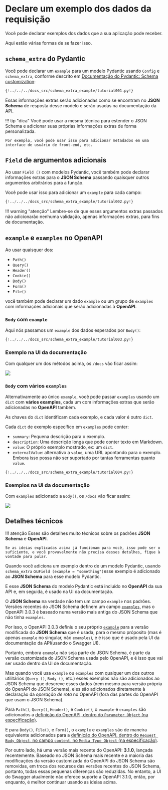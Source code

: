 # Declare um exemplo dos dados da requisição

Você pode declarar exemplos dos dados que a sua aplicação pode receber.

Aqui estão várias formas de se fazer isso.

## `schema_extra` do Pydantic

Você pode declarar um `example` para um modelo Pydantic usando `Config` e `schema_extra`, conforme descrito em <a href="https://pydantic-docs.helpmanual.io/usage/schema/#schema-customization" class="external-link" target="_blank">Documentação do Pydantic: Schema customization</a>:

```Python hl_lines="15-23"
{!../../../docs_src/schema_extra_example/tutorial001.py!}
```

Essas informações extras serão adicionadas como se encontram no **JSON Schema** de resposta desse modelo e serão usadas na documentação da API.

!!! tip "dica"
    Você pode usar a mesma técnica para estender o JSON Schema e adicionar suas próprias informações extras de forma personalizada.

    Por exemplo, você pode usar isso para adicionar metadados em uma interface de usuário de front-end, etc.

## `Field` de argumentos adicionais

Ao usar `Field ()` com modelos Pydantic, você também pode declarar informações extras para o **JSON Schema** passando quaisquer outros argumentos arbitrários para a função.

Você pode usar isso para adicionar um `example` para cada campo:

```Python hl_lines="4  10-13"
{!../../../docs_src/schema_extra_example/tutorial002.py!}
```

!!! warning "atenção"
    Lembre-se de que esses argumentos extras passados ​​não adicionarão nenhuma validação, apenas informações extras, para fins de documentação.

## `example` e `examples` no OpenAPI

Ao usar quaisquer dos:

* `Path()`
* `Query()`
* `Header()`
* `Cookie()`
* `Body()`
* `Form()`
* `File()`

você também pode declarar um dado `example` ou um grupo de `examples` com informações adicionais que serão adicionadas à **OpenAPI**.

### `Body` com `example`

Aqui nós passamos um `example` dos dados esperados por `Body()`:

```Python hl_lines="21-26"
{!../../../docs_src/schema_extra_example/tutorial003.py!}
```

### Exemplo na UI da documentação

Com qualquer um dos métodos acima, os `/docs` vão ficar assim:

<img src="/img/tutorial/body-fields/image01.png">

### `Body` com vários `examples`

Alternativamente ao único `example`, você pode passar `examples` usando um `dict` com **vários examples**, cada um com informações extras que serão adicionadas no **OpenAPI** também.

As chaves do `dict` identificam cada exemplo, e cada valor é outro `dict`.

Cada `dict` de exemplo específico em `examples` pode conter:

* `summary`: Pequena descrição para o exemplo.
* `description`: Uma descrição longa que pode conter texto em Markdown.
* `value`: O próprio exemplo mostrado, ex: um `dict`.
* `externalValue`: alternativo a `value`, uma URL apontando para o exemplo. Embora isso possa não ser suportado por tantas ferramentas quanto `value`.

```Python hl_lines="22-48"
{!../../../docs_src/schema_extra_example/tutorial004.py!}
```

### Exemplos na UI da documentação

Com `examples` adicionado a `Body()`, os `/docs` vão ficar assim:

<img src="/img/tutorial/body-fields/image02.png">

## Detalhes técnicos

!!! atenção
    Esses são detalhes muito técnicos sobre os padrões **JSON Schema** e **OpenAPI**.

    Se as ideias explicadas acima já funcionam para você, isso pode ser o suficiente, e você provavelmente não precisa desses detalhes, fique à vontade para pular.

Quando você adiciona um exemplo dentro de um modelo Pydantic, usando `schema_extra` ou` Field (example = "something") `esse exemplo é adicionado ao **JSON Schema** para esse modelo Pydantic.

E esse **JSON Schema** do modelo Pydantic está incluído no **OpenAPI** da sua API e, em seguida, é usado na UI da documentação.

O **JSON Schema** na verdade não tem um campo `example` nos padrões. Versões recentes do JSON Schema definem um campo <a href="https://json-schema.org/draft/2019-09/json-schema-validation.html#rfc.section.9.5" class="external-link" target="_blank">`examples`</a>, mas o OpenAPI 3.0.3 é baseado numa versão mais antiga do JSON Schema que não tinha `examples`.

Por isso, o OpenAPI 3.0.3 definiu o seu próprio <a href="https://github.com/OAI/OpenAPI-Specification/blob/master/versions/3.0.3.md#fixed-fields-20" class="external-link" target="_blank">`example`</a> para a versão modificada do **JSON Schema** que é usada, para o mesmo próposito (mas é apenas `example` no singular, não `examples`), e é isso que é usado pela UI da documentação da API(usando o Swagger UI).

Portanto, embora `example` não seja parte do JSON Schema, é parte da versão customizada do JSON Schema usada pelo OpenAPI, e é isso que vai ser usado dentro da UI de documentação.

Mas quando você usa `example` ou `examples` com qualquer um dos outros utilitários (`Query ()`, `Body ()`, etc.) esses exemplos não são adicionados ao JSON Schema que descreve esses dados (nem mesmo para versão própria do OpenAPI do JSON Schema), eles são adicionados diretamente à declaração da *operação de rota* no OpenAPI (fora das partes do OpenAPI que usam o JSON Schema).

Para `Path()`, `Query()`, `Header()`, e `Cookie()`, o `example` e `examples` são adicionados a <a href="https://github.com/OAI/OpenAPI-Specification/blob/main/versions/3.0.3.md#parameter-object" class="external-link" target="_blank">definição do OpenAPI, dentro do `Parameter Object` (na especificação)</a>.

E para `Body()`, `File()`, e `Form()`, o `example` e `examples` são de maneira equivalente adicionados para a <a href="https://github.com/OAI/OpenAPI-Specification/blob/main/versions/3.0.3.md#mediaTypeObject" class="external-link" target="_blank">definição do OpenAPI, dentro do `Request Body Object`, no campo `content`, no `Media Type Object` (na especificação)</a>.

Por outro lado, há uma versão mais recente do OpenAPI: **3.1.0**, lançada recentemente. Baseado no JSON Schema mais recente e a maioria das modificações da versão customizada do OpenAPI do JSON Schema são removidas, em troca dos recursos das versões recentes do JSON Schema, portanto, todas essas pequenas diferenças são reduzidas. No entanto, a UI do Swagger atualmente não oferece suporte a OpenAPI 3.1.0, então, por enquanto, é melhor continuar usando as ideias acima.
